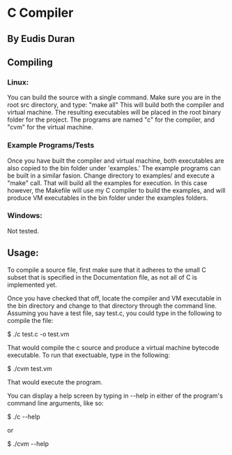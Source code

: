 C Compiler
==========
By Eudis Duran
--------------

## Compiling

### Linux:

You can build the source with a single command.
Make sure you are in the root src directory, and 
type: "make all"  This will build both the compiler
and virtual machine.  The resulting executables will
be placed in the root binary folder for the project.
The programs are named "c" for the compiler, and "cvm" for 
the virtual machine.

### Example Programs/Tests
Once you have built the compiler and virtual machine, both
executables are also copied to the bin folder under 'examples.'
The example programs can be built in a similar fasion.
Change directory to examples/ and execute a "make"
call.  That will build all the examples for execution.
In this case however, the Makefile will use my C compiler
to build the examples, and will produce VM executables 
in the bin folder under the examples folders.

### Windows:
Not tested.  


## Usage:
To compile a source file, first make sure that it adheres
to the small C subset that is specified in the Documentation
file, as not all of C is implemented yet.

Once you have checked that off, locate the compiler and VM
executable in the bin directory and change to that directory
through the command line.  Assuming you have a test
file, say test.c, you could type in the following to compile
the file:

$ ./c test.c -o test.vm

That would compile the c source and produce a virtual machine
bytecode executable.  To run that exectuable, type in the
following:

$ ./cvm test.vm

That would execute the program.

You can display a help screen by typing in --help in either of the
program's command line arguments, like so:

$ ./c --help

or

$ ./cvm --help

